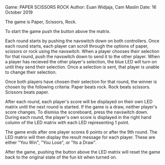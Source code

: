 Game: PAPER SCISSORS ROCK
Author: Euan Widjaja, Cam Maslin
Date: 16 October 2019


The game is Paper, Scissors, Rock.

To start the game push the button above the matrix.

Each round starts by pushing the navswitch down on both controllers. Once each round starts, each player can scroll through the options of paper, scissors or rock using the navswitch.
When a player chooses their selection for that round, push the navswitch down to send it to the other player. When a player has recieved the other player's selection, the blue LED will turn on until they send their selection. Once a selection is sent, that player is unable to change their selection.

Once both players have chosen their selection for that round, the winner is chosen by the following criteria:
Paper beats rock.
Rock beats scissors.
Scissors beats paper.

After each round, each player's score will be displayed on their own LED matrix until the next round is started. If the game is a draw, neither player's score changes. To dismiss the scoreboard, press the navswitch down.
During each round, the player's own score is displayed in the right hand column of the LED matrix with each LED representing 1 point.

The game ends after one player scores 6 points or after the 9th round.
The LED matrix will then display the result message for each player. These are either "You Win", "You Lose", or "Its a Draw". 

After the game, pushing the button above the LED matrix will reset the game back to the original state of the fun kit when turned on.